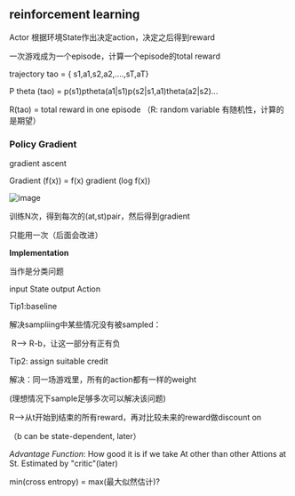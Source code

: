 

## reinforcement learning

Actor 根据环境State作出决定action，决定之后得到reward

一次游戏成为一个episode，计算一个episode的total reward

trajectory tao = { s1,a1,s2,a2,....,sT,aT}

P theta (tao) = p(s1)ptheta(a1|s1)p(s2|s1,a1)theta(a2|s2)...

R(tao) = total reward in one episode （R: random variable 有随机性，计算的是期望）

### Policy Gradient

gradient ascent

Gradient (f(x)) = f(x) gradient (log f(x))

![image](https://github.com/yoyo715/ML-RL-DL-notes/blob/master/%E6%9D%8E%E5%AE%8F%E6%AF%85DeepReinforcementLearning/img/9E3C42AE-4D66-4811-8EB0-4068234CB91C.png)



训练N次，得到每次的(at,st)pair，然后得到gradient

只能用一次（后面会改进）

**Implementation**

当作是分类问题

input State output Action

Tip1:baseline

解决sampliing中某些情况没有被sampled：

​	R--> R-b，让这一部分有正有负

Tip2: assign suitable credit

解决：同一场游戏里，所有的action都有一样的weight

(理想情况下sample足够多次可以解决该问题)

R-->从t开始到结束的所有reward，再对比较未来的reward做discount on

（b can be state-dependent, later）

*Advantage Function*: How good it is if we take At other than other Attions at St. Estimated by "critic"(later)


min(cross entropy) = max(最大似然估计)?









